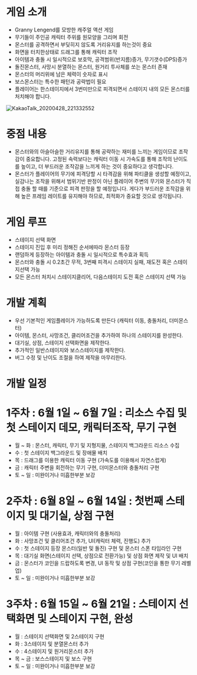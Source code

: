 # 게임 소개
- Granny Lengend를 모방한 캐주얼 액션 게임
- 무기들이 주인공 캐릭터 주위를 원모양을 그리며 회전
- 몬스터를 공격하면서 부딪히지 않도록 거리유지를 하는것이 중요
- 화면을 터치한상태로 드래그를 통해 캐릭터 조작
- 아이템과 충돌 시 일시적으로 보호막, 공격범위(반지름)증가, 무기갯수(DPS)증가
- 돌진몬스터, 사망시 분열하는 몬스터, 원거리 투사체를 쏘는 몬스터 존재
- 몬스터의 머리위에 남은 체력이 숫자로 표시
- 보스몬스터는 특수한 패턴과 공략법이 필요
- 플레이어는 한스테이지에서 3번미만으로 피격되면서 스테이지 내의 모든 몬스터를 처치해야 합니다.

![KakaoTalk_20200428_221332552](https://user-images.githubusercontent.com/42829874/80494753-fddbc580-89a1-11ea-9eff-e1521c1cc36d.jpg)


# 중점 내용
- 몬스터와의 아슬아슬한 거리유지를 통해 공략하는 재미를 느끼는 게임이므로 조작감이 중요합니다. 고정된 속력보다는 캐릭터 이동 시 가속도를 통해 조작의 난이도를 높이고, 더 부드러운 조작감을 느끼게 하는 것이 중요하다고 생각합니다.
- 몬스터가 플레이어의 무기에 피격당할 시 타격감을 위해 파티클을 생성할 예정이고, 실감나는 조작을 위해서 범위기반 판정이 아닌 플레이어 주변의 무기와 몬스터가 직접 충돌 할 때를 기준으로 피격 판정을 할 예정입니다. 게다가 부드러운 조작감을 위해 높은 프레임 레이트를 유지해야 하므로, 최적화가 중요할 것으로 생각됩니다.

# 게임 루프
- 스테이지 선택 화면
- 스테이지 진입 후 미리 정해진 순서에따라 몬스터 등장
- 랜덤하게 등장하는 아이템과 충돌 시 일시적으로 특수효과 획득
- 몬스터와 충돌 시 0.2초간 무적, 3번째 피격시 스테이지 실패, 재도전 혹은 스테이지선택 가능
- 모든 몬스터 처치시 스테이지클리어, 다음스테이지 도전 혹은 스테이지 선택 가능


# 개발 계획
- 우선 기본적인 게임플레이가 가능하도록 만든다 (캐릭터 이동, 충돌처리, 더미몬스터)
- 아이템, 몬스터, 사망조건, 클리어조건을 추가하여 하나의 스테이지를 완성한다.
- 대기실, 상점, 스테이지 선택화면을 제작한다.
- 추가적인 일반스테이지와 보스스테이지를 제작한다.
- 버그 수정 및 난이도 조절을 하여 제작을 마무리한다.

# 개발 일정

# 1주차 : 6월 1일 ~ 6월 7일 : 리소스 수집 및 첫 스테이지 데모, 캐릭터조작, 무기 구현
- 월 ~ 화 : 몬스터, 캐릭터, 무기 및 지형지물, 스테이지 백그라운드 리소스 수집
- 수 : 첫 스테이지 백그라운드 및 장애물 배치
- 목 : 드래그를 이용한 캐릭터 이동 구현 (가속도를 이용해서 자연스럽게)
- 금 : 캐릭터 주변을 회전하는 무기 구현, 더미몬스터와 충돌처리 구현
- 토 ~ 일 : 미완이거나 미흡한부분 보강

# 2주차 : 6월 8일 ~ 6월 14일 : 첫번째 스테이지 및 대기실, 상점 구현
- 월 : 아이템 구현 (사용효과, 캐릭터와의 충돌처리)
- 화 : 사망조건 및 클리어조건 추가, UI(캐릭터 체력, 진행도) 추가
- 수 : 첫 스테이지 등장 몬스터(일반 및 돌진) 구현 및 몬스터 스폰 타임라인 구현
- 목 : 대기실 화면(스테이지 선택, 상점으로 전환가능) 및 상점 화면 제작 및 UI 배치
- 금 : 몬스터가 코인을 드랍하도록 변경, UI 동작 및 상점 구현(코인을 통한 무기 레벨업)
- 토 ~ 일 : 미완이거나 미흡한부분 보강

# 3주차 : 6월 15일 ~ 6월 21일 : 스테이지 선택화면 및 스테이지 구현, 완성
- 월 : 스테이지 선택화면 및 2스테이지 구현
- 화 : 3스테이지 및 분열몬스터 추가
- 수 : 4스테이지 및 원거리몬스터 추가
- 목 ~ 금 : 보스스테이지 및 보스 구현
- 토 ~ 일 : 미완이거나 미흡한부분 보강
